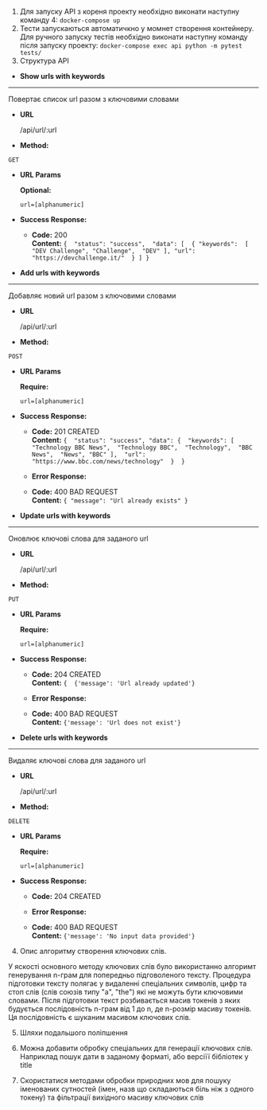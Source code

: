 1. Для запуску API з кореня проекту необхідно виконати наступну команду 4: 
`docker-compose up`
2. Тести запускаються автоматичкно у момнет створення контейнеру. Для ручного запуску тестів необхідно виконати наступну команду після запуску проекту: 
`docker-compose exec api python -m pytest tests/`
3. Структура API

* **Show urls with keywords**
---
Повертає список url разом з ключовими словами
* **URL**

  /api/url/:url
  
 * **Method:**

  `GET`
  
 *  **URL Params**
 
    **Optional:**
 
    `url=[alphanumeric]`

* **Success Response:**

  * **Code:** 200 <br />
    **Content:** ```{ 
    "status": "success", 
    "data": [ 
    { "keywords": 
        [ "DEV Challenge",
         "Challenge", 
         "DEV" ],
          "url": "https://devchallenge.it/" 
          } ]
     }```

* **Add urls with keywords**
---
Добавляє новий url разом з ключовими словами
* **URL**

  /api/url/:url
  
 * **Method:**

  `POST`
  
 *  **URL Params**
 
    **Require:**
 
    `url=[alphanumeric]`

* **Success Response:**

  * **Code:** 201 CREATED <br />
    **Content:** ```{ 
    "status": "success",
     "data": { 
        "keywords": [ 
                "Technology BBC News", 
                "Technology BBC", 
                "Technology", 
                "BBC News", 
                "News",
                "BBC" ], 
         "url": "https://www.bbc.com/news/technology" 
         } 
     }```
    
  * **Error Response:**

  * **Code:** 400 BAD REQUEST <br />
    **Content:** `{ "message": "Url already exists" }`
    
* **Update urls with keywords**
---
Оновлює ключові слова для заданого url
* **URL**

  /api/url/:url
  
 * **Method:**

  `PUT`
  
 *  **URL Params**
 
    **Require:**
 
    `url=[alphanumeric]`

* **Success Response:**

  * **Code:** 204 CREATED <br />
    **Content:** ```{ 
    {'message': 'Url already updated'}```
    
  * **Error Response:**

  * **Code:** 400 BAD REQUEST <br />
    **Content:** `{'message': 'Url does not exist'}`
    
* **Delete urls with keywords**
---
Видаляє ключові слова для заданого url
* **URL**

  /api/url/:url
  
 * **Method:**

  `DELETE`
  
 *  **URL Params**
 
    **Require:**
 
    `url=[alphanumeric]`

* **Success Response:**

  * **Code:** 204 CREATED <br />
    
  * **Error Response:**

  * **Code:** 400 BAD REQUEST <br />
    **Content:** `{'message': 'No input data provided'}`

 4. Опис алгоритму створення ключових слів. 

 У яскості основного методу ключових слів було використанно алгоримт генерування n-грам для попередньо підговоленого тексту. Процедура
 підготовки тексту полягає у видаленні спеціальних символів, цифр та стоп слів (слів союзів типу "a", "the") які не можуть бути ключовими словами. Після підготовки текст розбивається масив токенів з яких будується послідовність n-грам від 1 до n, де n-розмір масиву токенів. Ця послідовність є шуканим масивом ключових слів. 

 5. Шляхи подальшого поліпшення 

 1. Можна добавити обробку спеціальних для генерації ключових слів. Наприклад пошук дати в заданому форматі, або версіїї бібліотек у title 
 2. Скористатися методами обробки природних мов для пошуку іменованих сутностей (імен, назв що складаються біль ніж з одного токену) та фільтрації вихідного масиву ключових слів 

